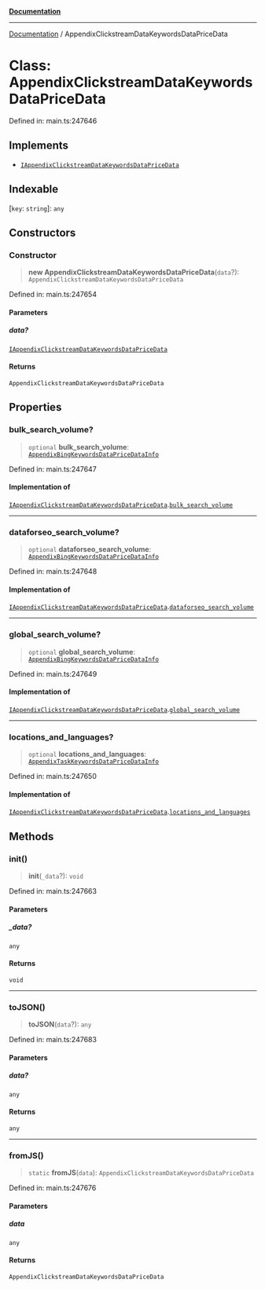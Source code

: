 [**Documentation**](../README.md)

***

[Documentation](../README.md) / AppendixClickstreamDataKeywordsDataPriceData

# Class: AppendixClickstreamDataKeywordsDataPriceData

Defined in: main.ts:247646

## Implements

- [`IAppendixClickstreamDataKeywordsDataPriceData`](../interfaces/IAppendixClickstreamDataKeywordsDataPriceData.md)

## Indexable

\[`key`: `string`\]: `any`

## Constructors

### Constructor

> **new AppendixClickstreamDataKeywordsDataPriceData**(`data`?): `AppendixClickstreamDataKeywordsDataPriceData`

Defined in: main.ts:247654

#### Parameters

##### data?

[`IAppendixClickstreamDataKeywordsDataPriceData`](../interfaces/IAppendixClickstreamDataKeywordsDataPriceData.md)

#### Returns

`AppendixClickstreamDataKeywordsDataPriceData`

## Properties

### bulk\_search\_volume?

> `optional` **bulk\_search\_volume**: [`AppendixBingKeywordsDataPriceDataInfo`](AppendixBingKeywordsDataPriceDataInfo.md)

Defined in: main.ts:247647

#### Implementation of

[`IAppendixClickstreamDataKeywordsDataPriceData`](../interfaces/IAppendixClickstreamDataKeywordsDataPriceData.md).[`bulk_search_volume`](../interfaces/IAppendixClickstreamDataKeywordsDataPriceData.md#bulk_search_volume)

***

### dataforseo\_search\_volume?

> `optional` **dataforseo\_search\_volume**: [`AppendixBingKeywordsDataPriceDataInfo`](AppendixBingKeywordsDataPriceDataInfo.md)

Defined in: main.ts:247648

#### Implementation of

[`IAppendixClickstreamDataKeywordsDataPriceData`](../interfaces/IAppendixClickstreamDataKeywordsDataPriceData.md).[`dataforseo_search_volume`](../interfaces/IAppendixClickstreamDataKeywordsDataPriceData.md#dataforseo_search_volume)

***

### global\_search\_volume?

> `optional` **global\_search\_volume**: [`AppendixBingKeywordsDataPriceDataInfo`](AppendixBingKeywordsDataPriceDataInfo.md)

Defined in: main.ts:247649

#### Implementation of

[`IAppendixClickstreamDataKeywordsDataPriceData`](../interfaces/IAppendixClickstreamDataKeywordsDataPriceData.md).[`global_search_volume`](../interfaces/IAppendixClickstreamDataKeywordsDataPriceData.md#global_search_volume)

***

### locations\_and\_languages?

> `optional` **locations\_and\_languages**: [`AppendixTaskKeywordsDataPriceDataInfo`](AppendixTaskKeywordsDataPriceDataInfo.md)

Defined in: main.ts:247650

#### Implementation of

[`IAppendixClickstreamDataKeywordsDataPriceData`](../interfaces/IAppendixClickstreamDataKeywordsDataPriceData.md).[`locations_and_languages`](../interfaces/IAppendixClickstreamDataKeywordsDataPriceData.md#locations_and_languages)

## Methods

### init()

> **init**(`_data`?): `void`

Defined in: main.ts:247663

#### Parameters

##### \_data?

`any`

#### Returns

`void`

***

### toJSON()

> **toJSON**(`data`?): `any`

Defined in: main.ts:247683

#### Parameters

##### data?

`any`

#### Returns

`any`

***

### fromJS()

> `static` **fromJS**(`data`): `AppendixClickstreamDataKeywordsDataPriceData`

Defined in: main.ts:247676

#### Parameters

##### data

`any`

#### Returns

`AppendixClickstreamDataKeywordsDataPriceData`
